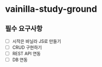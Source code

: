 # vainilla-study-ground

## 필수 요구사항
- [ ] 시작은 바닐라 JS로 만들기
- [ ] CRUD 구현하기
- [ ] REST API 연동
- [ ] DB 연동
